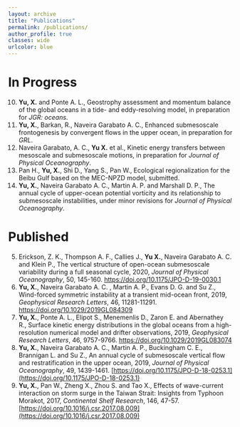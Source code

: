 ```yaml
---
layout: archive
title: "Publications"
permalink: /publications/
author_profile: true
classes: wide
urlcolor: blue
---
```


In Progress
======
10. **Yu, X.** and Ponte A. L., Geostrophy assessment and momentum balance of the global oceans in a tide- and eddy-resolving model, in preparation for *JGR: oceans*. 
9. **Yu, X.**, Barkan, R., Naveira Garabato A. C., Enhanced submesoscale frontogenesis by convergent flows in the upper ocean, in preparation for *GRL*. 
8. Naveira Garabato, A. C., **Yu X.** et al., Kinetic energy transfers between mesoscale and submesoscale motions, in preparation for *Journal of Physical Oceanography*.
7. Pan H., **Yu, X.**, Shi D., Yang S., Pan W., Ecological regionalization for the Beibu Gulf based on the MEC-NPZD model, submitted. 
6. **Yu, X.**, Naveira Garabato A. C., Martin A. P. and Marshall D. P., The annual cycle of upper-ocean potential vorticity and its relationship to submesoscale instabilities, under minor revisions for *Journal of Physical Oceanography*.

Published
======
5. Erickson, Z. K., Thompson A. F., Callies J., **Yu X.**, Naveira Garabato A. C. and Klein P., The vertical structure of open-ocean submesoscale variability during a full seasonal cycle, 2020, *Journal of Physical Oceanography*, 50, 145-160. <https://doi.org/10.1175/JPO-D-19-0030.1>
4. **Yu, X.**, Naveira Garabato A. C. , Martin A. P., Evans D. G. and Su Z., Wind-forced symmetric instability at a transient mid-ocean front, 2019, *Geophysical Research Letters*, 46, 11281-11291. <https://doi.org/10.1029/2019GL084309>
3. **Yu, X.**, Ponte A. L., Elipot S., Menemenlis D., Zaron E. and Abernathey R., Surface kinetic energy distributions in the global oceans from a high-resolution numerical model and drifter observations, 2019, *Geophysical Research Letters*, 46, 9757-9766. <https://doi.org/10.1029/2019GL083074>
2. **Yu, X.**, Naveira Garabato A. C., Martin A. P., Buckingham C. E., Brannigan L. and Su Z., An annual cycle of submesoscale vertical flow and restratification in the upper ocean, 2019, *Journal of Physical Oceanography*, 49, 1439-1461. [https://doi.org/10.1175/JPO-D-18-0253.1](https://doi.org/10.1175/JPO-D-18-0253.1)
1. **Yu, X.**, Pan W., Zheng X., Zhou S. and Tao X., Effects of wave-current interaction on storm surge in the Taiwan Strait: Insights from Typhoon Morakot, 2017, *Continental Shelf Research*, 146, 47-57. [https://doi.org/10.1016/j.csr.2017.08.009](https://doi.org/10.1016/j.csr.2017.08.009)




